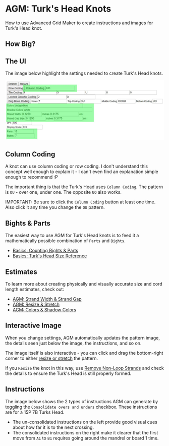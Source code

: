 # AGM: Turk's Head Knots

How to use Advanced Grid Maker to create instructions and images for Turk's Head knot.

## How Big?





## The UI

The image below highlight the settings needed to create Turk's Head knots. 

![AGM settings for Turk's Head Knots](../assets/images/agm/agm_th_settings.jpg)

## Column Coding

A knot can use column coding or row coding. I don't understand this concept well enough to explain it - I can't even find an explanation simple enough to recommend :P

The important thing is that the Turk's Head uses `Column Coding`. The pattern is `OU` - over one, under one. The opposite `UO` also works. 

IMPORTANT: Be sure to click the `Column Coding` button at least one time. Also click it any time you change the `OU` pattern. 

## Bights & Parts

The easiest way to use AGM for Turk's Head knots is to feed it a mathematically possible combination of `Parts` and `Bights`. 

* [Basics: Counting Bights & Parts](../basics/count-bights-parts.md)
* [Basics: Turk's Head Size Reference](../basics/turks-head-size-reference.md)

## Estimates

To learn more about creating physically and visually accurate size and cord length estimates, check out:

* [AGM: Strand Width & Strand Gap](./agm-strand-width-gap.md)
* [AGM: Resize & Stretch](./agm-resize-stretch.md)
* [AGM: Colors & Shadow Colors](./agm-colors-shadows.md)

## Interactive Image

When you change settings, AGM automatically updates the pattern image, the details seen just below the image, the instructions, and so on. 

The image itself is also interactive - you can click and drag the bottom-right corner to either [resize or stretch](./agm-resize-stretch.md) the pattern. 

If you `Resize` the knot in this way, use [Remove Non-Loop Strands](./agm-remove-non-loop-strands.md) and check the details to ensure the Turk's Head is still properly formed.

## Instructions

The image below shows the 2 types of instructions AGM can generate by toggling the `Consolidate overs and unders` checkbox. These instructions are for a 15P 7B Turks Head. 

* The un-consolidated instructions on the left provide good visual cues about how far it is to the next crossing. 
* The consolidated instructions on the right make it clearer that the first move from `A1` to `B1` requires going around the mandrel or board 1 time.  





